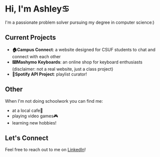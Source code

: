 # Hi, I'm Ashley:cancer:

I'm a passionate problem solver pursuing my degree in computer science:)

## Current Projects
- **:house:Campus Connect**: a website designed for CSUF students to chat and connect with each other
- **:keyboard:Mashymo Keyboards**: an online shop for keyboard enthusiasts (disclaimer: not a real website, just a class project)
- **:musical_note:Spotify API Project**: playlist curator!

## Other
When I'm not doing schoolwork you can find me:
- at a local cafe:tea:
- playing video games:video_game:
- learning new hobbies!

## Let's Connect
Feel free to reach out to me on [LinkedIn](https://www.linkedin.com/in/ashleykuewa/)! 
<!--
**ashleykuewa/ashleykuewa** is a ✨ _special_ ✨ repository because its `README.md` (this file) appears on your GitHub profile.

Here are some ideas to get you started:

- 🔭 I’m currently working on ...
- 🌱 I’m currently learning ...
- 👯 I’m looking to collaborate on ...
- 🤔 I’m looking for help with ...
- 💬 Ask me about ...
- 📫 How to reach me: ...
- 😄 Pronouns: ...
- ⚡ Fun fact: ...
-->
